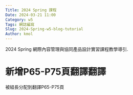 ```yaml
---
Title: 2024 Spring 課程
Date: 2024-03-21 11:00
Category: w5
Tags: 網誌編寫
Slug: 2024-Spring-w5-blog-tutorial
Author: kmol
---
```


2024 Spring 網際內容管理與協同產品設計實習課程教學導引.

<!-- PELICAN_END_SUMMARY -->

# 新增P65-P75頁翻譯翻譯
被組長分配到翻譯P65-P75頁